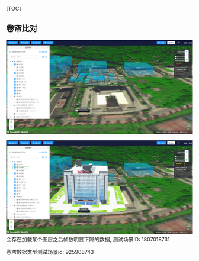 [TOC]

## 卷帘比对

![image-20210628155552071](./imgs/image-20210628155552071.png)

![img](imgs/52SVVRJGSDW3A_CTD7I9TW.png)会存在加载某个图层之后帧数明显下降的数据, 测试场景ID: 1807018731

卷帘数据类型测试场景id: 925908743




